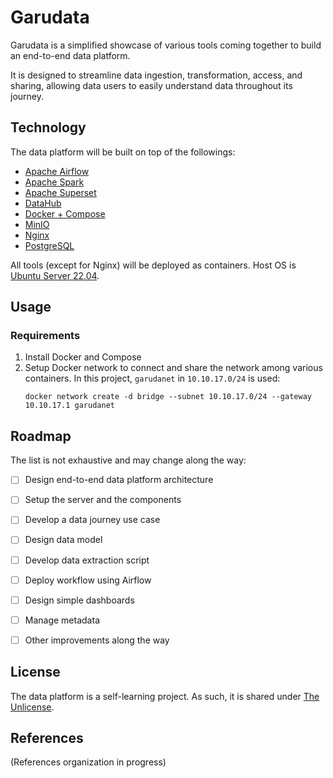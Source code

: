 # Garudata

Garudata is a simplified showcase of various tools coming together to build an end-to-end data platform.

It is designed to streamline data ingestion, transformation, access, and sharing, allowing data users to easily understand data throughout its journey.


## Technology

The data platform will be built on top of the followings:
* [Apache Airflow][url-airflow]
* [Apache Spark][url-spark]
* [Apache Superset][url-superset]
* [DataHub][url-datahub]
* [Docker + Compose][url-docker]
* [MinIO][url-minio]
* [Nginx][url-nginx]
* [PostgreSQL][url-psql]

All tools (except for Nginx) will be deployed as containers. Host OS is [Ubuntu Server 22.04][url-ubuntu].


## Usage

### Requirements

1. Install Docker and Compose
2. Setup Docker network to connect and share the network among various containers. In this project, `garudanet` in `10.10.17.0/24` is used:
    ```
    docker network create -d bridge --subnet 10.10.17.0/24 --gateway 10.10.17.1 garudanet
    ```


## Roadmap

The list is not exhaustive and may change along the way:
- [ ] Design end-to-end data platform architecture
- [ ] Setup the server and the components
- [ ] Develop a data journey use case
- [ ] Design data model
- [ ] Develop data extraction script
- [ ] Deploy workflow using Airflow
- [ ] Design simple dashboards
- [ ] Manage metadata
- [ ] Other improvements along the way


## License

The data platform is a self-learning project. As such, it is shared under [The Unlicense](/UNLICENSE.txt).


## References

(References organization in progress)


<!-- Links -->
[url-airflow]: https://airflow.apache.org/ "Apache Airflow"
[url-datahub]: https://datahubproject.io/ "DataHub"
[url-docker]: https://docs.docker.com/compose/ "Docker + Compose"
[url-minio]: https://min.io/ "MinIO"
[url-nginx]: https://nginx.org/ "Nginx"
[url-psql]: https://www.postgresql.org/ "PostgreSQL"
[url-spark]: https://spark.apache.org/ "Apache Spark"
[url-superset]: https://superset.apache.org/ "Apache Superset"
[url-ubuntu]: https://discourse.ubuntu.com/t/jammy-jellyfish-release-notes/24668 "Ubuntu 22.04 - Jammy Jellyfish"
